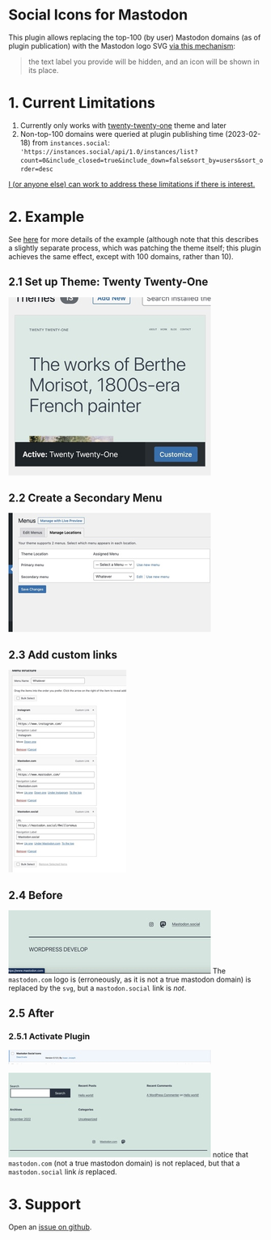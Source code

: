 # Social Icons for Mastodon

This plugin allows replacing the top-100 (by user) Mastodon domains (as of plugin publication) with the Mastodon logo SVG [via this mechanism](https://wordpress.org/documentation/article/twenty-twenty-one/#add-social-icons):

> the text label you provide will be hidden, and an icon will be shown in its place. 

# 1. Current Limitations 
1. Currently only works with [twenty-twenty-one](https://wordpress.org/themes/twentytwentyone/) theme and later
2. Non-top-100 domains were queried at plugin publishing time (2023-02-18) from `instances.social`: `'https://instances.social/api/1.0/instances/list?count=0&include_closed=true&include_down=false&sort_by=users&sort_order=desc`

[I (or anyone else) can work to address these limitations if there is interest.](https://github.com/ijoseph/mastodon_social_icons)

# 2. Example
See [here](https://core.trac.wordpress.org/ticket/57293#comment:17) for more details of the example (although note that this describes a slightly separate process, which was patching the theme itself; this plugin achieves the same effect, except with 100 domains, rather than 10). 

## 2.1 Set up Theme: Twenty Twenty-One

![IMAGE](resources/4AEB4EF9A534C8558066B50431235B39.jpg)

## 2.2 Create a Secondary Menu

![IMAGE](resources/29814690F191FD62DA0C84BF7F57EC8E.jpg)

## 2.3 Add custom links


![IMAGE](resources/29E648FD11A29AAC255AFCD7CCD5B3FF.jpg)
## 2.4 Before
![IMAGE](resources/BE58DA1D427AEF5DD6DE8A9FE43B0929.jpg)
The `mastodon.com` logo is (erroneously, as it is not a true mastodon domain) is replaced by the `svg`, but a `mastodon.social` link is _not_.
## 2.5 After

### 2.5.1 Activate Plugin
![IMAGE](resources/AF1B8894E54D3052195D30AF309A9B04.jpg)

![IMAGE](resources/3B32E5D7906E97EF656674BE53B46D3D.jpg)
notice that `mastodon.com` (not a true mastodon domain) is not replaced, but that a `mastodon.social` link _is_ replaced. 

# 3. Support
Open an [issue on github](https://github.com/ijoseph/mastodon_social_icons/issues).